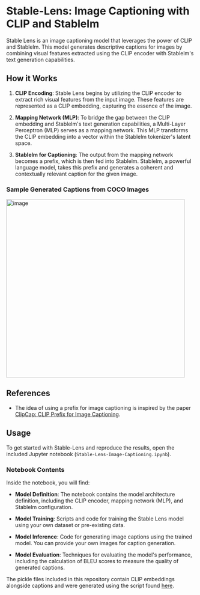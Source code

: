 # Stable-Lens: Image Captioning with CLIP and Stablelm

Stable Lens is an image captioning model that leverages the power of CLIP and Stablelm. This model generates descriptive captions for images by combining visual features extracted using the CLIP encoder with Stablelm's text generation capabilities.

## How it Works

1. **CLIP Encoding**: Stable Lens begins by utilizing the CLIP encoder to extract rich visual features from the input image. These features are represented as a CLIP embedding, capturing the essence of the image.

2. **Mapping Network (MLP)**: To bridge the gap between the CLIP embedding and Stablelm's text generation capabilities, a Multi-Layer Perceptron (MLP) serves as a mapping network. This MLP transforms the CLIP embedding into a vector within the Stablelm tokenizer's latent space.

3. **Stablelm for Captioning**: The output from the mapping network becomes a prefix, which is then fed into Stablelm. Stablelm, a powerful language model, takes this prefix and generates a coherent and contextually relevant caption for the given image.

### Sample Generated Captions from COCO Images
<img width="475" alt="image" src="https://github.com/RyanSh3n/Stable-Lens/assets/45503218/e0b3edc1-1a97-46d1-9ebf-c9e7830dad23">

## References

- The idea of using a prefix for image captioning is inspired by the paper [ClipCap: CLIP Prefix for Image Captioning](https://arxiv.org/abs/2111.09734).

## Usage

To get started with Stable-Lens and reproduce the results, open the included Jupyter notebook (`Stable-Lens-Image-Captioning.ipynb`). 

### Notebook Contents

Inside the notebook, you will find:

- **Model Definition**: The notebook contains the model architecture definition, including the CLIP encoder, mapping network (MLP), and Stablelm configuration.

- **Model Training**: Scripts and code for training the Stable Lens model using your own dataset or pre-existing data.

- **Model Inference**: Code for generating image captions using the trained model. You can provide your own images for caption generation.

- **Model Evaluation**: Techniques for evaluating the model's performance, including the calculation of BLEU scores to measure the quality of generated captions.

The pickle files included in this repository contain CLIP embeddings alongside captions and were generated using the script found [here](https://github.com/rmokady/CLIP_prefix_caption/blob/main/parse_coco.py).
